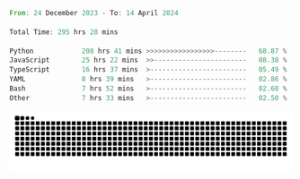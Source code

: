 <!--START_SECTION:waka-->

```rust
From: 24 December 2023 - To: 14 April 2024

Total Time: 295 hrs 28 mins

Python            208 hrs 41 mins >>>>>>>>>>>>>>>>>--------   68.87 %
JavaScript        25 hrs 22 mins  >>-----------------------   08.38 %
TypeScript        16 hrs 37 mins  >------------------------   05.49 %
YAML              8 hrs 39 mins   >------------------------   02.86 %
Bash              7 hrs 52 mins   >------------------------   02.60 %
Other             7 hrs 33 mins   >------------------------   02.50 %
```

<!--END_SECTION:waka-->


<picture>
  <source media="(prefers-color-scheme: dark)" srcset="https://raw.githubusercontent.com/jeerawut97/jeerawut97/output/github-contribution-grid-snake.svg">
  <img alt="github contribution grid snake animation" src="https://raw.githubusercontent.com/jeerawut97/jeerawut97/output/github-contribution-grid-snake.svg">
</picture>
